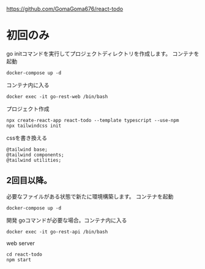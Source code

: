 https://github.com/GomaGoma676/react-todo
# 初回のみ
go initコマンドを実行してプロジェクトディレクトリを作成します。
コンテナを起動
```
docker-compose up -d
```
コンテナ内に入る
```
docker exec -it go-rest-web /bin/bash
```
プロジェクト作成
```
npx create-react-app react-todo --template typescript --use-npm
npx tailwindcss init
```
cssを書き換える
```
@tailwind base;
@tailwind components;
@tailwind utilities;
```

## 2回目以降。
必要なファイルがある状態で新たに環境構築します。
コンテナを起動
```
docker-compose up -d
```
開発
goコマンドが必要な場合。コンテナ内に入る
```
docker exec -it go-rest-api /bin/bash
```

web server
```
cd react-todo
npm start
```
